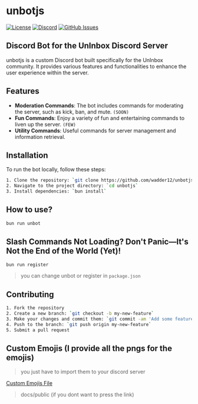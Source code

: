 # unbotjs 
[![License](https://img.shields.io/badge/License-MIT-green.svg)](LICENSE) [![Discord](https://img.shields.io/discord/123456789012345678?color=7289da&logo=discord&logoColor=white)](https://discord.gg/QWgyf8NE) [![GitHub Issues](https://img.shields.io/github/issues/wadder12/unbotjs.svg)](https://github.com/wadder12/unbotjs/issues)


## Discord Bot for the UnInbox Discord Server

unbotjs is a custom Discord bot built specifically for the UnInbox community. It provides various features and functionalities to enhance the user experience within the server.

## Features

- **Moderation Commands**: The bot includes commands for moderating the server, such as kick, ban, and mute. ```(SOON)```
- **Fun Commands**: Enjoy a variety of fun and entertaining commands to liven up the server. ```(FEW)```
- **Utility Commands**: Useful commands for server management and information retrieval. 

## Installation

To run the bot locally, follow these steps:

```bash
1. Clone the repository: `git clone https://github.com/wadder12/unbotjs.git`
2. Navigate to the project directory: `cd unbotjs`
3. Install dependencies: `bun install`
```
## How to use? 

```bash
bun run unbot 
```

## Slash Commands Not Loading? Don't Panic—It's Not the End of the World (Yet)!

```bash
bun run register
```

> you can change unbot or register in ```package.json``` 

## Contributing

```bash
1. Fork the repository
2. Create a new branch: `git checkout -b my-new-feature`
3. Make your changes and commit them: `git commit -am 'Add some feature'`
4. Push to the branch: `git push origin my-new-feature`
5. Submit a pull request
```

## Custom Emojis (I provide all the pngs for the emojis)
> you just have to import them to your discord server

[Custom Emojis File](docs/public) 
>docs/public (if you dont want to press the link)